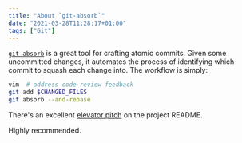 ```yaml
---
title: "About `git-absorb`"
date: "2021-03-28T11:28:17+01:00"
tags: ["Git"]
---
```


[`git-absorb`](https://github.com/tummychow/git-absorb) is a great tool for
crafting atomic commits. Given some uncommitted changes, it automates the
process of identifying which commit to squash each change into. The workflow is
simply:

```bash
vim  # address code-review feedback
git add $CHANGED_FILES
git absorb --and-rebase
```

There's an excellent
[elevator pitch](https://github.com/tummychow/git-absorb#elevator-pitch) on the
project README.

Highly recommended.
